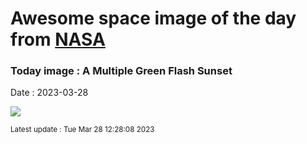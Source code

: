 
# Awesome space image of the day from [NASA](https://api.nasa.gov/)

### Today image : A Multiple Green Flash Sunset
Date : 2023-03-28

![](https://apod.nasa.gov/apod/image/2303/GreenFlashesB_Slovinsky_960.jpg)

<small>Latest update : Tue Mar 28 12:28:08 2023</small>
        